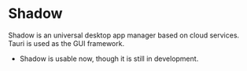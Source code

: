 # Shadow

Shadow is an universal desktop app manager based on cloud services. Tauri is used as the GUI framework.

- Shadow is usable now, though it is still in development.
